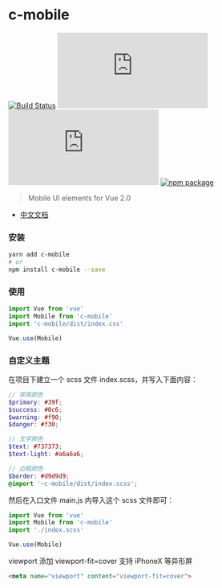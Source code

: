 # c-mobile

[![Build Status](https://travis-ci.org/Hema-FE/c-mobile.svg?branch=master)](https://travis-ci.org/Hema-FE/c-mobile)
![JS gzip size](http://img.badgesize.io/https://unpkg.com/c-mobile/dist/index.umd.js?compression=gzip&label=gzip%20size:%20JS)
![CSS gzip size](http://img.badgesize.io/https://unpkg.com/c-mobile/dist/index.css?compression=gzip&label=gzip%20size:%20CSS)
[![npm package](https://img.shields.io/npm/v/c-mobile.svg)](https://www.npmjs.org/package/c-mobile)

> Mobile UI elements for Vue 2.0

- [中文文档](http://c-mobile-docs.chooin.com)

### 安装

```sh
yarn add c-mobile
# or
npm install c-mobile --save
```

### 使用

```js
import Vue from 'vue'
import Mobile from 'c-mobile'
import 'c-mobile/dist/index.css'

Vue.use(Mobile)
```

### 自定义主题

在项目下建立一个 scss 文件 index.scss，并写入下面内容：

```scss
// 常用颜色
$primary: #39f;
$success: #0c6;
$warning: #f90;
$danger: #f30;

// 文字颜色
$text: #737373;
$text-light: #a6a6a6;

// 边框颜色
$border: #d9d9d9;
@import '~c-mobile/dist/index.scss';
```

然后在入口文件 main.js 内导入这个 scss 文件即可：

```js
import Vue from 'vue'
import Mobile from 'c-mobile'
import './index.scss'

Vue.use(Mobile)
```

viewport 添加 viewport-fit=cover 支持 iPhoneX 等异形屏

```html
<meta name="viewport" content="viewport-fit=cover">
```
